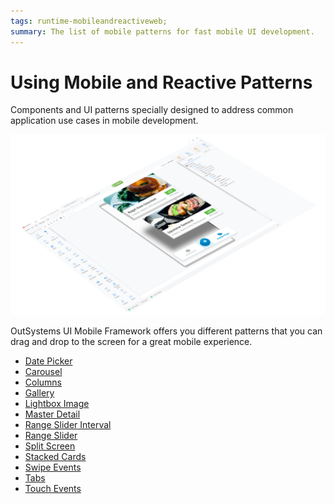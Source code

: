 ```yaml
---
tags: runtime-mobileandreactiveweb;  
summary: The list of mobile patterns for fast mobile UI development.
---
```


# Using Mobile and Reactive Patterns

Components and UI patterns specially designed to address common application use cases in mobile development.

![](images/UI_Mobile_Patterns_1.png)

OutSystems UI Mobile Framework offers you different patterns that you can drag and drop to the screen for a great mobile experience.

* [Date Picker](<interaction/datepicker.md>)
* [Carousel](<interaction/carousel.md>)
* [Columns](<adaptive/columns.md>)
* [Gallery](<adaptive/gallery.md>)
* [Lightbox Image](<interaction/lightboximage.md>)
* [Master Detail](<adaptive/masterdetail.md>)
* [Range Slider Interval](<interaction/rangesliderinterval.md>)
* [Range Slider](<interaction/rangeslider.md>)
* [Split Screen](<splitscreen.md>)
* [Stacked Cards](<interaction/stackedcards.md>)
* [Swipe Events](<utilities/swipeevents.md>)
* [Tabs](<navigation/tabs.md>)
* [Touch Events](<utilities/touchevents.md>)
